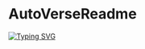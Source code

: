 # AutoVerseReadme

[![Typing SVG](https://readme-typing-svg.demolab.com/?separator=;;&font=Fira+Code&height=500&width=1000&size=20&pause=100&color=A9FEF7&center=True&vCenter=True&multiline=True&duration=1500&repeat=True&lines=Diziam+que+eram+coitados%3B%3Bamorda%C3%A7ados+pela+censura%3B%3BAgora+desfilam+nas+bancas%3B%3Bimprimem+a+pr%C3%B3pria+ditadura%3B%3BPobre+de+ti%2C+Betsaida%21%3B%3BAi+de+ti%2C+Corazim%21%3B%3BDessa+nossa+garganta%3B%3Bvir%C3%A1+o+ju%C3%ADzo+do+teu+fim%3B%3B%F0%9F%8E%B5+Resgate+-+A+hora+do+Brasil+%F0%9F%8E%B5)](https://git.io/typing-svg)

